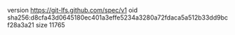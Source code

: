 version https://git-lfs.github.com/spec/v1
oid sha256:d8cfa43d0645180ec401a3effe5234a3280a72fdaca5a512b33dd9bcf28a3a21
size 11765
